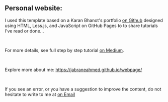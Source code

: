 ## Personal website: 


I used this template based on a Karan Bhanot's portfolio [on Github](https://github.com/kb22/kb22.github.io) designed using HTML, Less.js, and JavaScript on GitHub Pages to to share tutorials I've read or done...

&nbsp;

For more details, see full step by step tutorial [on Medium](https://medium.com/@evanca/set-up-your-portfolio-website-in-less-than-10-minutes-with-github-pages-d0efa8ff56fd).

&nbsp;

Explore more about me: https://jabraneahmed.github.io/webpage/

&nbsp;

If you see an error, or you have a suggestion to improve the content, do not hesitate to write to me at [on Email](jabrane.ahmed13@gmail.com)

